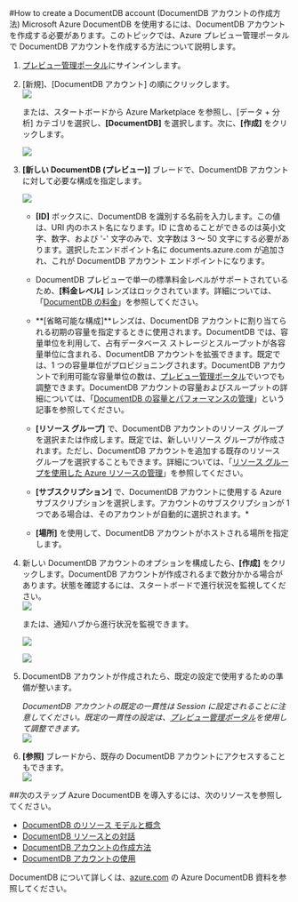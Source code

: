 ﻿<properties 
	pageTitle="データベース アカウントの作成 | Azure" 
	description="Azure プレビュー ポータルで DocumentDB NoSQL ドキュメント データベース アカウントを作成し、アカウントの設定を選択する方法について説明します。" 
	services="documentdb" 
	documentationCenter="" 
	authors="mimig1" 
	manager="jhubbard" 
	editor="monicar"/>

<tags 
	ms.service="documentdb" 
	ms.workload="data-services" 
	ms.tgt_pltfrm="na" 
	ms.devlang="na" 
	ms.topic="article" 
	ms.date="12/09/2014" 
	ms.author="mimig"/>

#How to create a DocumentDB account (DocumentDB アカウントの作成方法)
Microsoft Azure DocumentDB を使用するには、DocumentDB アカウントを作成する必要があります。このトピックでは、Azure プレビュー管理ポータルで DocumentDB アカウントを作成する方法について説明します。  


1.	[プレビュー管理ポータル](https://portal.azure.com/#gallery/Microsoft.DocumentDB)にサインインします。
2.	[新規]、[DocumentDB アカウント] の順にクリックします。  
	![][1]  

	または、スタートボードから Azure Marketplace を参照し、[データ + 分析] カテゴリを選択し、**[DocumentDB]** を選択します。次に、**[作成]** をクリックします。  

	![][2]   

3. **[新しい DocumentDB (プレビュー)]** ブレードで、DocumentDB アカウントに対して必要な構成を指定します。 
 
	![][3] 


	- **[ID]** ボックスに、DocumentDB を識別する名前を入力します。この値は、URI 内のホスト名になります。ID に含めることができるのは英小文字、数字、および '-' 文字のみで、文字数は 3 ～ 50 文字にする必要があります。選択したエンドポイント名に documents.azure.com が追加され、これが DocumentDB アカウント エンドポイントになります。

	- DocumentDB プレビューで単一の標準料金レベルがサポートされているため、**[料金レベル]** レンズはロックされています。詳細については、「[DocumentDB の料金](http://go.microsoft.com/fwlink/p/?LinkID=402317&clcid=0x409)」を参照してください。

	- **[省略可能な構成]**レンズは、DocumentDB アカウントに割り当てられる初期の容量を指定するときに使用されます。DocumentDB では、容量単位を利用して、占有データベース ストレージとスループットが各容量単位に含まれる、DocumentDB アカウントを拡張できます。既定では、1 つの容量単位がプロビジョニングされます。DocumentDB アカウントで利用可能な容量単位の数は、[プレビュー管理ポータル](https://portal.azure.com/#gallery/Microsoft.DocumentDB)でいつでも調整できます。DocumentDB アカウントの容量およびスループットの詳細については、「[DocumentDB の容量とパフォーマンスの管理][documentdb-manage]」という記事を参照してください。

	- **[リソース グループ]** で、DocumentDB アカウントのリソース グループを選択または作成します。既定では、新しいリソース グループが作成されます。ただし、DocumentDB アカウントを追加する既存のリソース グループを選択することもできます。詳細については、「[リソース グループを使用した Azure リソースの管理](http://azure.microsoft.com/documentation/articles/azure-preview-portal-using-resource-groups/)」を参照してください。

	- **[サブスクリプション]** で、DocumentDB アカウントに使用する Azure サブスクリプションを選択します。アカウントのサブスクリプションが 1 つである場合は、そのアカウントが自動的に選択されます。*
 
	- **[場所]** を使用して、DocumentDB アカウントがホストされる場所を指定します。   

3.	新しい DocumentDB アカウントのオプションを構成したら、**[作成]** をクリックします。DocumentDB アカウントが作成されるまで数分かかる場合があります。状態を確認するには、スタートボードで進行状況を監視してください。  
	![][4]  
  
	または、通知ハブから進行状況を監視できます。  

	![][5]  

	![][6]

4.	DocumentDB アカウントが作成されたら、既定の設定で使用するための準備が整います。

	*DocumentDB アカウントの既定の一貫性は Session に設定されることに注意してください。既定の一貫性の設定は、[プレビュー管理ポータル](https://portal.azure.com/#gallery/Microsoft.DocumentDB)を使用して調整できます。*  
	![][7]  

5.	**[参照]** ブレードから、既存の DocumentDB アカウントにアクセスすることもできます。  
	![][8]

##<a id="NextSteps"></a>次のステップ
Azure DocumentDB を導入するには、次のリソースを参照してください。

-	[DocumentDB のリソース モデルと概念](/documentation/articles/documentdb-resources/)
-	[DocumentDB リソースとの対話](/documentation/articles/documentdb-interactions-with-resources/)
-	[DocumentDB アカウントの作成方法](/documentation/articles/documentdb-create-account/)
-	[DocumentDB アカウントの使用](/documentation/articles/documentdb-get-started/)

DocumentDB について詳しくは、[azure.com](http://go.microsoft.com/fwlink/p/?LinkID=402319) の Azure DocumentDB 資料を参照してください。

[方法:DocumentDB アカウントを作成する]: #Howto
[次のステップ]: #NextSteps
[documentdb-manage]:../documentdb-manage/

<!--Image references-->
[1]: ./media/documentdb-create-account/ca1.png
[2]: ./media/documentdb-create-account/ca2.png
[3]: ./media/documentdb-create-account/ca3.png
[4]: ./media/documentdb-create-account/ca4.png
[5]: ./media/documentdb-create-account/ca5.png
[6]: ./media/documentdb-create-account/ca6.png
[7]: ./media/documentdb-create-account/ca7.png
[8]: ./media/documentdb-create-account/ca8.png

<!--HONumber=35.2-->

<!--HONumber=46--> 
